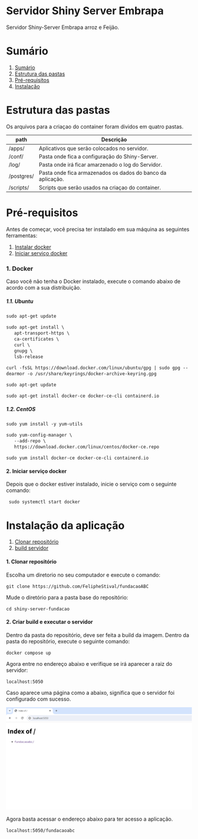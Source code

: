 # Servidor Shiny Server Embrapa

Servidor Shiny-Server Embrapa arroz e Feijão.

# Sumário

<!--ts-->
   1. [Sumário](#Sumário)
   2. [Estrutura das pastas](#Estrutura-das-pastas)
   3. [Pré-requisitos](#Pré-requisitos)
   4. [Instalação](#Instalação)
<!--te-->

# Estrutura das pastas

Os arquivos para a criaçao do container foram dividos em quatro pastas.

| path  |  Descrição  |
| ------------------- | ------------------- |
|  /apps/ |  Aplicativos que serão colocados no servidor. |
|  /conf/ |  Pasta onde fica a configuração do Shiny-Server. |
|  /log/  |  Pasta onde irá ficar amarzenado o log do Servidor.
|  /postgres/ | Pasta onde fica armazenados os dados do banco da aplicação.
|  /scripts/ |  Scripts que serão usados na criaçao do container. |

# Pré-requisitos

Antes de começar, você precisa ter instalado em sua máquina as seguintes ferramentas: <br>

<!--ts-->
   1. [Instalar docker](#1-Docker)
   2. [Iniciar serviço docker](#2-Iniciar-serviço-docker)
<!--te-->

### 1. Docker
Caso você não tenha o Docker instalado, execute o comando abaixo de acordo com a sua distribuição. <br>

##### 1.1. Ubuntu
 ```
 sudo apt-get update
 ```
 ```
 sudo apt-get install \
    apt-transport-https \
    ca-certificates \
    curl \
    gnupg \
    lsb-release
 ```
 ```
 curl -fsSL https://download.docker.com/linux/ubuntu/gpg | sudo gpg --dearmor -o /usr/share/keyrings/docker-archive-keyring.gpg
 ```
 ```
 sudo apt-get update
 ```
 ```
 sudo apt-get install docker-ce docker-ce-cli containerd.io
 ```

##### 1.2. CentOS
 ```
 sudo yum install -y yum-utils
 ```
 ```
 sudo yum-config-manager \
    --add-repo \
    https://download.docker.com/linux/centos/docker-ce.repo
 ```
 ```
 sudo yum install docker-ce docker-ce-cli containerd.io
 ```

#### 2. Iniciar serviço docker

Depois que o docker estiver instalado, inicie o serviço com o seguinte comando:
```
 sudo systemctl start docker
```
 
# Instalação da aplicação

<!--ts-->
   1. [Clonar repositório](#1-Clonar-repositório)
   2. [build servidor](#2-Criar-build-servidor)
<!--te-->

#### 1. Clonar repositório
Escolha um diretorio no seu computador e execute o comando: <br>

```
git clone https://github.com/FelipheStival/fundacaoABC
```

Mude o diretório para a pasta base do repositório: <br>

```
cd shiny-server-fundacao
```

#### 2. Criar build e executar o servidor
Dentro da pasta do repositório, deve ser feita a build da imagem. Dentro da pasta do repositório, execute o seguinte comando:

```
docker compose up
```

Agora entre no endereço abaixo e verifique se irá aparecer a raiz do servidor:
```
localhost:5050
```
Caso aparece uma página como a abaixo, significa que o servidor foi configurado com sucesso.

![Alt text](servidor.png)

Agora basta acessar o endereço abaixo para ter acesso a aplicação.

```
localhost:5050/fundacaoabc
```